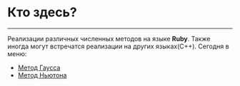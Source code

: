 # Кто здесь?
----------------
Реализации различных численных методов на языке **Ruby**. Также иногда могут встречатся реализации на других языках(С++).
Сегодня в меню:
* [Метод Гаусса](https://goo.gl/mJVRmP)
* [Метод Ньютона](https://goo.gl/m8P7CF)